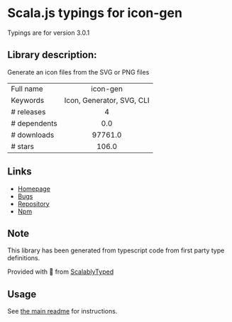 
# Scala.js typings for icon-gen

Typings are for version 3.0.1

## Library description:
Generate an icon files from the SVG or PNG files

|                    |                 |
| ------------------ | :-------------: |
| Full name          | icon-gen |
| Keywords           | Icon, Generator, SVG, CLI |
| # releases         | 4 |
| # dependents       | 0.0 |
| # downloads        | 97761.0 |
| # stars            | 106.0 |

## Links
- [Homepage](https://github.com/akabekobeko/npm-icon-gen#readme)
- [Bugs](https://github.com/akabekobeko/npm-icon-gen/issues)
- [Repository](https://github.com/akabekobeko/npm-icon-gen)
- [Npm](https://www.npmjs.com/package/icon-gen)
    


## Note
This library has been generated from typescript code from first party type definitions.

Provided with :purple_heart: from [ScalablyTyped](https://github.com/oyvindberg/ScalablyTyped)

## Usage
See [the main readme](../../readme.md) for instructions.



